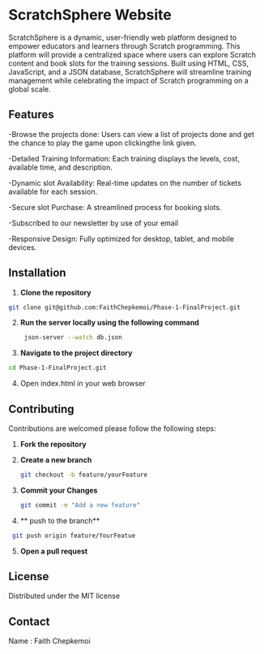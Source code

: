 # ScratchSphere Website
ScratchSphere is a dynamic, user-friendly web platform designed to empower educators and learners through Scratch programming. This platform will provide a centralized space where users can explore Scratch content and book slots for the  training sessions. Built using HTML, CSS, JavaScript, and a JSON database, ScratchSphere will streamline training management while celebrating the impact of Scratch programming on a global scale.

## Features
-Browse the projects done: Users can view a list of projects done and get the chance to play the game upon clickingthe link given. 


-Detailed Training Information: Each training displays the levels, cost, available time, and description.


-Dynamic slot Availability: Real-time updates on the number of tickets available for each session.

-Secure slot Purchase: A streamlined process for booking slots.

-Subscribed to our newsletter by use of your email

-Responsive Design: Fully optimized for desktop, tablet, and mobile devices.

## Installation
1. **Clone the repository**
~~~bash
git clone git@github.com:FaithChepkemoi/Phase-1-FinalProject.git
~~~
2. **Run the server locally using the following command**
   ~~~bash
    json-server --watch db.json
   ~~~
3. **Navigate to the project directory**
~~~bash
cd Phase-1-FinalProject.git
~~~
4. Open index.html in your web browser

## Contributing
Contributions are welcomed please follow the following steps:

1. **Fork the repository**

2. **Create a new branch**
   ~~~bash
   git checkout -b feature/yourFeature
   ~~~
3. **Commit your Changes**
   ~~~bash
   git commit -m "Add a new feature"
   ~~~
4. ** push to the branch**
  ~~~bash
   git push origin feature/YourFeatue
   ~~~
5. **Open a pull request**

## License

Distributed under the MIT license

## Contact

Name : Faith Chepkemoi